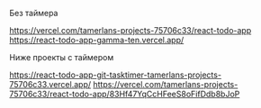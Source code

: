 Без таймера

https://vercel.com/tamerlans-projects-75706c33/react-todo-app
https://react-todo-app-gamma-ten.vercel.app/

Ниже проекты с таймером

https://react-todo-app-git-tasktimer-tamerlans-projects-75706c33.vercel.app/
https://vercel.com/tamerlans-projects-75706c33/react-todo-app/83Hf47YqCcHFeeS8oFifDdb8bJoP
